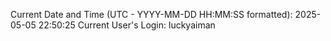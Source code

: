 Current Date and Time (UTC - YYYY-MM-DD HH:MM:SS formatted): 2025-05-05 22:50:25
Current User's Login: luckyaiman
